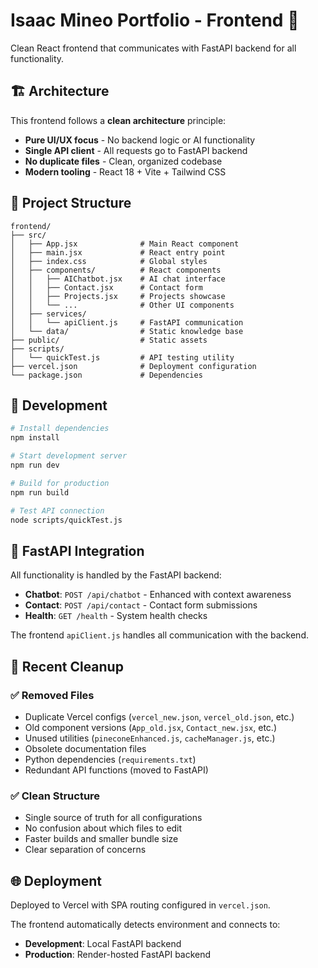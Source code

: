 # Isaac Mineo Portfolio - Frontend 🎨

Clean React frontend that communicates with FastAPI backend for all functionality.

## 🏗️ Architecture

This frontend follows a **clean architecture** principle:
- **Pure UI/UX focus** - No backend logic or AI functionality
- **Single API client** - All requests go to FastAPI backend
- **No duplicate files** - Clean, organized codebase
- **Modern tooling** - React 18 + Vite + Tailwind CSS

## 📁 Project Structure

```
frontend/
├── src/
│   ├── App.jsx              # Main React component
│   ├── main.jsx             # React entry point
│   ├── index.css            # Global styles
│   ├── components/          # React components
│   │   ├── AIChatbot.jsx    # AI chat interface
│   │   ├── Contact.jsx      # Contact form
│   │   ├── Projects.jsx     # Projects showcase
│   │   └── ...              # Other UI components
│   ├── services/            
│   │   └── apiClient.js     # FastAPI communication
│   └── data/                # Static knowledge base
├── public/                  # Static assets
├── scripts/
│   └── quickTest.js         # API testing utility
├── vercel.json              # Deployment configuration
└── package.json             # Dependencies
```

## 🚀 Development

```bash
# Install dependencies
npm install

# Start development server
npm run dev

# Build for production  
npm run build

# Test API connection
node scripts/quickTest.js
```

## 🔗 FastAPI Integration

All functionality is handled by the FastAPI backend:

- **Chatbot**: `POST /api/chatbot` - Enhanced with context awareness
- **Contact**: `POST /api/contact` - Contact form submissions  
- **Health**: `GET /health` - System health checks

The frontend `apiClient.js` handles all communication with the backend.

## 🎯 Recent Cleanup

### ✅ Removed Files
- Duplicate Vercel configs (`vercel_new.json`, `vercel_old.json`, etc.)
- Old component versions (`App_old.jsx`, `Contact_new.jsx`, etc.)  
- Unused utilities (`pineconeEnhanced.js`, `cacheManager.js`, etc.)
- Obsolete documentation files
- Python dependencies (`requirements.txt`)
- Redundant API functions (moved to FastAPI)

### ✅ Clean Structure
- Single source of truth for all configurations
- No confusion about which files to edit
- Faster builds and smaller bundle size
- Clear separation of concerns

## 🌐 Deployment

Deployed to Vercel with SPA routing configured in `vercel.json`.

The frontend automatically detects environment and connects to:
- **Development**: Local FastAPI backend
- **Production**: Render-hosted FastAPI backend
